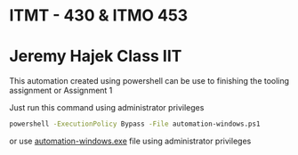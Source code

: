 # ITMT - 430 & ITMO 453
# Jeremy Hajek Class IIT

This automation created using powershell can be use to finishing the tooling assignment or Assignment 1

Just run this command using administrator privileges
``` bash
powershell -ExecutionPolicy Bypass -File automation-windows.ps1
```
or use [automation-windows.exe](https://github.com/enriqueardieanbudiono/itmt-430-automation/blob/main/automation-windows.exe) file using administrator privileges